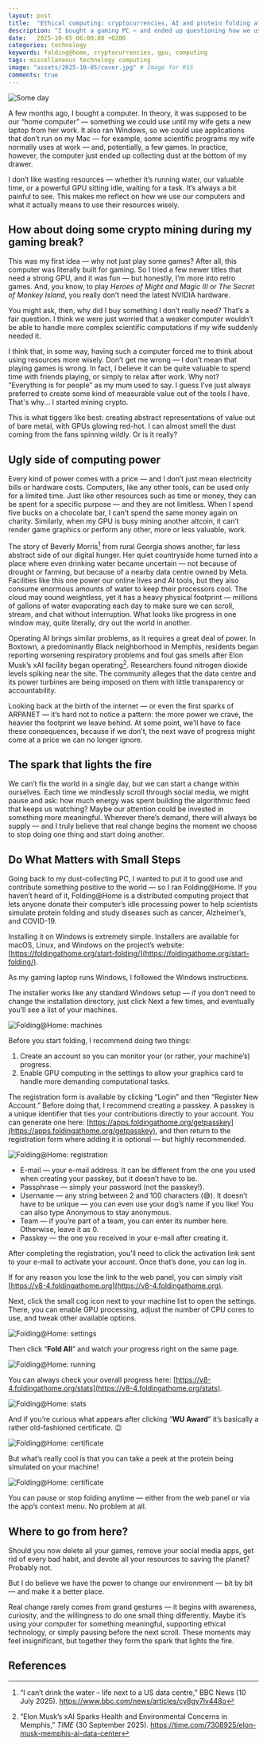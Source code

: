 ```yaml
---
layout: post
title:  "Ethical computing: cryptocurrencies, AI and protein folding at home"
description: "I bought a gaming PC — and ended up questioning how we use our computers, our time, and our energy. From games to crypto mining, this is a story about finding purpose in computing."
date:   2025-10-05 06:00:00 +0200
categories: technology
keywords: folding@home, cryptocurrencies, gpu, computing
tags: miscellaneous technology computing 
image: "assets/2025-10-05/cover.jpg" # Image for RSS
comments: true
---
```


![Some day]({{site.url}}/assets/2025-10-05/cover.webp)

A few months ago, I bought a computer. In theory, it was supposed to be our “home computer” — something we could use until my wife gets a new laptop from her work. It also ran Windows, so we could use applications that don’t run on my Mac — for example, some scientific programs my wife normally uses at work — and, potentially, a few games. In practice, however, the computer just ended up collecting dust at the bottom of my drawer.

I don’t like wasting resources — whether it’s running water, our valuable time, or a powerful GPU sitting idle, waiting for a task. It’s always a bit painful to see. This makes me reflect on how we use our computers and what it actually means to use their resources wisely.

## How about doing some crypto mining during my gaming break?

This was my first idea — why not just play some games? After all, this computer was literally built for gaming. So I tried a few newer titles that need a strong GPU, and it was fun — but honestly, I’m more into retro games. And, you know, to play *Heroes of Might and Magic III* or *The Secret of Monkey Island*, you really don’t need the latest NVIDIA hardware.

You might ask, then, why did I buy something I don’t really need? That’s a fair question. I think we were just worried that a weaker computer wouldn’t be able to handle more complex scientific computations if my wife suddenly needed it.

I think that, in some way, having such a computer forced me to think about using resources more wisely. Don’t get me wrong — I don’t mean that playing games is wrong. In fact, I believe it can be quite valuable to spend time with friends playing, or simply to relax after work. Why not? “Everything is for people” as my mum used to say. I guess I’ve just always preferred to create some kind of measurable value out of the tools I have. That's why... I started mining crypto.

This is what tiggers like best: creating abstract representations of value out of bare metal, with GPUs glowing red-hot. I can almost smell the dust coming from the fans spinning wildly. Or is it really?

## Ugly side of computing power

Every kind of power comes with a price — and I don’t just mean electricity bills or hardware costs. Computers, like any other tools, can be used only for a limited time. Just like other resources such as time or money, they can be spent for a specific purpose — and they are not limitless. When I spend five bucks on a chocolate bar, I can’t spend the same money again on charity. Similarly, when my GPU is busy mining another altcoin, it can’t render game graphics or perform any other, more or less valuable, work.

The story of Beverly Morris[^bbc-water] from rural Georgia shows another, far less abstract side of our digital hunger. Her quiet countryside home turned into a place where even drinking water became uncertain — not because of drought or farming, but because of a nearby data centre owned by Meta. Facilities like this one power our online lives and AI tools, but they also consume enormous amounts of water to keep their processors cool. The cloud may sound weightless, yet it has a heavy physical footprint — millions of gallons of water evaporating each day to make sure we can scroll, stream, and chat without interruption. What looks like progress in one window may, quite literally, dry out the world in another.

Operating AI brings similar problems, as it requires a great deal of power. In Boxtown, a predominantly Black neighborhood in Memphis, residents began reporting worsening respiratory problems and foul gas smells after Elon Musk’s xAI facility began operating[^xai-memphis]. Researchers found nitrogen dioxide levels spiking near the site. The community alleges that the data centre and its power turbines are being imposed on them with little transparency or accountability.

Looking back at the birth of the internet — or even the first sparks of ARPANET — it’s hard not to notice a pattern: the more power we crave, the heavier the footprint we leave behind. At some point, we’ll have to face these consequences, because if we don’t, the next wave of progress might come at a price we can no longer ignore.

## The spark that lights the fire

We can’t fix the world in a single day, but we can start a change within ourselves. Each time we mindlessly scroll through social media, we might pause and ask: how much energy was spent building the algorithmic feed that keeps us watching? Maybe our attention could be invested in something more meaningful. Wherever there’s demand, there will always be supply — and I truly believe that real change begins the moment we choose to stop doing one thing and start doing another.

## Do What Matters with Small Steps

Going back to my dust-collecting PC, I wanted to put it to good use and contribute something positive to the world — so I ran Folding@Home.
If you haven’t heard of it, Folding@Home is a distributed computing project that lets anyone donate their computer’s idle processing power to help scientists simulate protein folding and study diseases such as cancer, Alzheimer’s, and COVID-19.

Installing it on Windows is extremely simple. Installers are available for macOS, Linux, and Windows on the project’s website: [https://foldingathome.org/start-folding/](https://foldingathome.org/start-folding/).

As my gaming laptop runs Windows, I followed the Windows instructions.

The installer works like any standard Windows setup — if you don’t need to change the installation directory, just click Next a few times, and eventually you’ll see a list of your machines.

![Folding@Home: machines]({{site.url}}/assets/2025-10-05/machines.png)

Before you start folding, I recommend doing two things:

1. Create an account so you can monitor your (or rather, your machine’s) progress.
2. Enable GPU computing in the settings to allow your graphics card to handle more demanding computational tasks.

The registration form is available by clicking “Login” and then “Register New Account.” Before doing that, I recommend creating a passkey. A passkey is a unique identifier that ties your contributions directly to your account. You can generate one here: [https://apps.foldingathome.org/getpasskey](https://apps.foldingathome.org/getpasskey), and then return to the registration form where adding it is optional — but highly recommended.

![Folding@Home: registration]({{site.url}}/assets/2025-10-05/registration.png)

* E-mail — your e-mail address. It can be different from the one you used when creating your passkey, but it doesn’t have to be.
* Passphrase — simply your password (not the passkey!).
* Username — any string between 2 and 100 characters (😅). It doesn’t have to be unique — you can even use your dog’s name if you like! You can also type Anonymous to stay anonymous.
* Team — if you’re part of a team, you can enter its number here. Otherwise, leave it as 0.
* Passkey — the one you received in your e-mail after creating it.

After completing the registration, you’ll need to click the activation link sent to your e-mail to activate your account. Once that’s done, you can log in.

If for any reason you lose the link to the web panel, you can simply visit [https://v8-4.foldingathome.org](https://v8-4.foldingathome.org).

Next, click the small cog icon next to your machine list to open the settings. There, you can enable GPU processing, adjust the number of CPU cores to use, and tweak other available options.

![Folding@Home: settings]({{site.url}}/assets/2025-10-05/settings.png)

Then click “**Fold All**” and watch your progress right on the same page.

![Folding@Home: running]({{site.url}}/assets/2025-10-05/running.png)

You can always check your overall progress here: [https://v8-4.foldingathome.org/stats](https://v8-4.foldingathome.org/stats).

![Folding@Home: stats]({{site.url}}/assets/2025-10-05/stats.png)

And if you’re curious what appears after clicking “**WU Award**” it’s basically a rather old-fashioned certificate. 😉

![Folding@Home: certificate]({{site.url}}/assets/2025-10-05/certificate.jpg)

But what’s really cool is that you can take a peek at the protein being simulated on your machine!

![Folding@Home: certificate]({{site.url}}/assets/2025-10-05/protein.webp)

You can pause or stop folding anytime — either from the web panel or via the app’s context menu. No problem at all.

## Where to go from here?

Should you now delete all your games, remove your social media apps, get rid of every bad habit, and devote all your resources to saving the planet? Probably not.

But I do believe we have the power to change our environment — bit by bit — and make it a better place.

Real change rarely comes from grand gestures — it begins with awareness, curiosity, and the willingness to do one small thing differently. Maybe it’s using your computer for something meaningful, supporting ethical technology, or simply pausing before the next scroll. These moments may feel insignificant, but together they form the spark that lights the fire.

## References

[^bbc-water]: “I can’t drink the water – life next to a US data centre,” BBC News (10 July 2025). <https://www.bbc.com/news/articles/cy8gy7lv448o>
[^xai-memphis]: “Elon Musk’s xAI Sparks Health and Environmental Concerns in Memphis,” *TIME* (30 September 2025). <https://time.com/7308925/elon-musk-memphis-ai-data-center>
